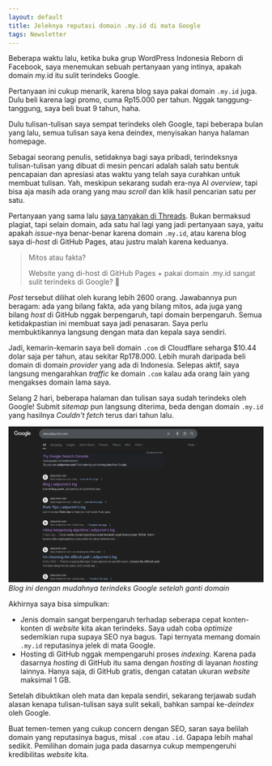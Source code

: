 ```yaml
---
layout: default
title: Jeleknya reputasi domain .my.id di mata Google
tags: Newsletter
---
```


Beberapa waktu lalu, ketika buka grup WordPress Indonesia Reborn di Facebook, saya menemukan sebuah pertanyaan yang intinya, apakah domain my.id itu sulit terindeks Google.

Pertanyaan ini cukup menarik, karena blog saya pakai domain `.my.id` juga. Dulu beli karena lagi promo, cuma Rp15.000 per tahun. Nggak tanggung-tanggung, saya beli buat 9 tahun, haha.

Dulu tulisan-tulisan saya sempat terindeks oleh Google, tapi beberapa bulan yang lalu, semua tulisan saya kena deindex, menyisakan hanya halaman homepage.

Sebagai seorang penulis, setidaknya bagi saya pribadi, terindeksnya tulisan-tulisan yang dibuat di mesin pencari adalah salah satu bentuk pencapaian dan apresiasi atas waktu yang telah saya curahkan untuk membuat tulisan. Yah, meskipun sekarang sudah era-nya AI *overview*, tapi bisa aja masih ada orang yang mau *scroll* dan klik hasil pencarian satu per satu.

Pertanyaan yang sama lalu [saya tanyakan di Threads](https://www.threads.com/@by.adipurnm/post/DNHviXpJ-VP). Bukan bermaksud plagiat, tapi selain domain, ada satu hal lagi yang jadi pertanyaan saya, yaitu apakah *issue*-nya benar-benar karena domain `.my.id`, atau karena blog saya di-*host* di GitHub Pages, atau justru malah karena keduanya.

> Mitos atau fakta?
>
> Website yang di-host di GitHub Pages + pakai domain .my.id sangat sulit terindeks di Google? 🤔

*Post* tersebut dilihat oleh kurang lebih 2600 orang. Jawabannya pun beragam: ada yang bilang fakta, ada yang bilang mitos, ada juga yang bilang *host* di GitHub nggak berpengaruh, tapi domain berpengaruh. Semua ketidakpastian ini membuat saya jadi penasaran. Saya perlu membuktikannya langsung dengan mata dan kepala saya sendiri.

Jadi, kemarin-kemarin saya beli domain `.com` di Cloudflare seharga $10.44 dolar saja per tahun, atau sekitar Rp178.000. Lebih murah daripada beli domain di domain *provider* yang ada di Indonesia. Selepas aktif, saya langsung mengarahkan *traffic* ke domain `.com` kalau ada orang lain yang mengakses domain lama saya.

Selang 2 hari, beberapa halaman dan tulisan saya sudah terindeks oleh Google! Submit *sitemap* pun langsung diterima, beda dengan domain `.my.id` yang hasilnya *Couldn't fetch* terus dari tahun lalu.

![Blog terindeks Google](/assets/images/2025/ce8fa553-6e15-46a6-b3c2-40a1f0a73002.webp)
*Blog ini dengan mudahnya terindeks Google setelah ganti domain*

Akhirnya saya bisa simpulkan:
- Jenis domain sangat berpengaruh terhadap seberapa cepat konten-konten di *website* kita akan terindeks. Saya udah coba *optimize* sedemikian rupa supaya SEO nya bagus. Tapi ternyata memang domain `.my.id` reputasinya jelek di mata Google.
- Hosting di GitHub nggak mempengaruhi proses *indexing*. Karena pada dasarnya *hosting* di GitHub itu sama dengan *hosting* di layanan *hosting* lainnya. Hanya saja, di GitHub gratis, dengan catatan ukuran *website* maksimal 1 GB.

Setelah dibuktikan oleh mata dan kepala sendiri, sekarang terjawab sudah alasan kenapa tulisan-tulisan saya sulit sekali, bahkan sampai ke-*deindex* oleh Google.

Buat temen-temen yang cukup concern dengan SEO, saran saya belilah domain yang reputasinya bagus, misal `.com` atau `.id`. Gapapa lebih mahal sedikit. Pemilihan domain juga pada dasarnya cukup mempengeruhi kredibilitas *website* kita.
